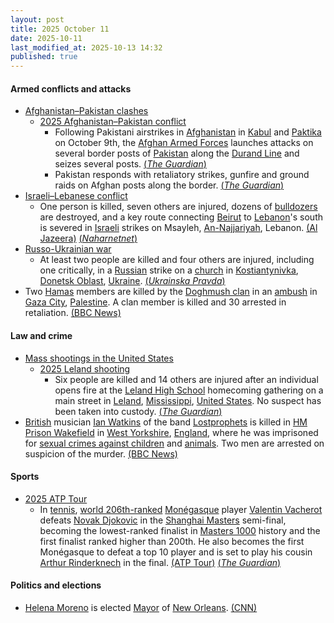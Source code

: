 ```yaml
---
layout: post
title: 2025 October 11
date: 2025-10-11
last_modified_at: 2025-10-13 14:32
published: true
---
```



#### Armed conflicts and attacks

* [Afghanistan–Pakistan clashes](https://en.wikipedia.org/wiki/Afghanistan%E2%80%93Pakistan_clashes_%282024%E2%80%93present%29 "Afghanistan–Pakistan clashes (2024–present)")
  * [2025 Afghanistan–Pakistan conflict](https://en.wikipedia.org/wiki/2025_Afghanistan%E2%80%93Pakistan_conflict "2025 Afghanistan–Pakistan conflict")
    * Following Pakistani airstrikes in [Afghanistan](https://en.wikipedia.org/wiki/Afghanistan "Afghanistan") in [Kabul](https://en.wikipedia.org/wiki/Kabul "Kabul") and [Paktika](https://en.wikipedia.org/wiki/Paktika "Paktika") on October 9th, the [Afghan Armed Forces](https://en.wikipedia.org/wiki/Afghan_Armed_Forces "Afghan Armed Forces") launches attacks on several border posts of [Pakistan](https://en.wikipedia.org/wiki/Pakistan "Pakistan") along the [Durand Line](https://en.wikipedia.org/wiki/Durand_Line "Durand Line") and seizes several posts. [(*The Guardian*)](https://www.theguardian.com/world/2025/oct/11/heavy-clashes-erupt-along-pakistan-afghanistan-border)
    * Pakistan responds with retaliatory strikes, gunfire and ground raids on Afghan posts along the border. [(*The Guardian*)](https://www.theguardian.com/world/2025/oct/11/heavy-clashes-erupt-along-pakistan-afghanistan-border)
* [Israeli–Lebanese conflict](https://en.wikipedia.org/wiki/Israeli%E2%80%93Lebanese_conflict "Israeli–Lebanese conflict")
  * One person is killed, seven others are injured, dozens of [bulldozers](https://en.wikipedia.org/wiki/Bulldozer "Bulldozer") are destroyed, and a key route connecting [Beirut](https://en.wikipedia.org/wiki/Beirut "Beirut") to [Lebanon](https://en.wikipedia.org/wiki/Lebanon "Lebanon")'s south is severed in [Israeli](https://en.wikipedia.org/wiki/Israel "Israel") strikes on Msayleh, [An-Najjariyah](https://en.wikipedia.org/wiki/An-Najjariyah "An-Najjariyah"), Lebanon. [(Al Jazeera)](https://www.aljazeera.com/news/2025/10/11/intensive-israeli-air-strikes-kill-one-injure-seven-in-southern-lebanon) [(*Naharnetnet*)](https://www.naharnet.com/stories/en/315790-1-dead-7-hurt-and-dozens-of-bulldozers-destroyed-in-heavy-israeli-strikes-on-msayleh)
* [Russo-Ukrainian war](https://en.wikipedia.org/wiki/Russo-Ukrainian_war_%282022%E2%80%93present%29 "Russo-Ukrainian war (2022–present)")
  * At least two people are killed and four others are injured, including one critically, in a [Russian](https://en.wikipedia.org/wiki/Russia "Russia") strike on a [church](https://en.wikipedia.org/wiki/Church_%28building%29 "Church (building)") in [Kostiantynivka](https://en.wikipedia.org/wiki/Kostiantynivka "Kostiantynivka"), [Donetsk Oblast](https://en.wikipedia.org/wiki/Donetsk_Oblast "Donetsk Oblast"), [Ukraine](https://en.wikipedia.org/wiki/Ukraine "Ukraine"). [(*Ukrainska Pravda*)](https://www.pravda.com.ua/eng/news/2025/10/11/8002339/)
* Two [Hamas](https://en.wikipedia.org/wiki/Hamas "Hamas") members are killed by the [Doghmush clan](https://en.wikipedia.org/wiki/Doghmush_clan "Doghmush clan") in an [ambush](https://en.wikipedia.org/wiki/Ambush "Ambush") in [Gaza City](https://en.wikipedia.org/wiki/Gaza_City "Gaza City"), [Palestine](https://en.wikipedia.org/wiki/Palestine "Palestine"). A clan member is killed and 30 arrested in retaliation. [(BBC News)](https://www.bbc.com/news/articles/ce8482418plo)

#### Law and crime

* [Mass shootings in the United States](https://en.wikipedia.org/wiki/Mass_shootings_in_the_United_States "Mass shootings in the United States")
  * [2025 Leland shooting](https://en.wikipedia.org/wiki/2025_Leland_shooting "2025 Leland shooting")
    * Six people are killed and 14 others are injured after an individual opens fire at the [Leland High School](https://en.wikipedia.org/wiki/Leland_High_School_%28Leland%2C_Mississippi%29 "Leland High School (Leland, Mississippi)") homecoming gathering on a main street in [Leland](https://en.wikipedia.org/wiki/Leland%2C_Mississippi "Leland, Mississippi"), [Mississippi](https://en.wikipedia.org/wiki/Mississippi "Mississippi"), [United States](https://en.wikipedia.org/wiki/United_States "United States"). No suspect has been taken into custody. [(*The Guardian*)](https://www.theguardian.com/us-news/2025/oct/11/leland-mississippi-mass-shooting)
* [British](https://en.wikipedia.org/wiki/British_people "British people") musician [Ian Watkins](https://en.wikipedia.org/wiki/Ian_Watkins_%28Lostprophets_singer%29 "Ian Watkins (Lostprophets singer)") of the band [Lostprophets](https://en.wikipedia.org/wiki/Lostprophets "Lostprophets") is killed in [HM Prison Wakefield](https://en.wikipedia.org/wiki/HM_Prison_Wakefield "HM Prison Wakefield") in [West Yorkshire](https://en.wikipedia.org/wiki/West_Yorkshire "West Yorkshire"), [England](https://en.wikipedia.org/wiki/England "England"), where he was imprisoned for [sexual crimes against children](https://en.wikipedia.org/wiki/Child_sexual_abuse_in_the_United_Kingdom "Child sexual abuse in the United Kingdom") and [animals](https://en.wikipedia.org/wiki/Bestiality "Bestiality"). Two men are arrested on suspicion of the murder. [(BBC News)](https://www.bbc.com/news/articles/cm2d2me0eljo)

#### Sports

* [2025 ATP Tour](https://en.wikipedia.org/wiki/2025_ATP_Tour "2025 ATP Tour")
  * In [tennis](https://en.wikipedia.org/wiki/Tennis "Tennis"), [world 206th-ranked](https://en.wikipedia.org/wiki/ATP_ranking "ATP ranking") [Monégasque](https://en.wikipedia.org/wiki/Monaco "Monaco") player [Valentin Vacherot](https://en.wikipedia.org/wiki/Valentin_Vacherot "Valentin Vacherot") defeats [Novak Djokovic](https://en.wikipedia.org/wiki/Novak_Djokovic "Novak Djokovic") in the [Shanghai Masters](https://en.wikipedia.org/wiki/Shanghai_Masters "Shanghai Masters") semi-final, becoming the lowest-ranked finalist in [Masters 1000](https://en.wikipedia.org/wiki/Masters_1000 "Masters 1000") history and the first finalist ranked higher than 200th. He also becomes the first Monégasque to defeat a top 10 player and is set to play his cousin [Arthur Rinderknech](https://en.wikipedia.org/wiki/Arthur_Rinderknech "Arthur Rinderknech") in the final. [(ATP Tour)](https://www.atptour.com/en/news/vacherot-shanghai-2025-final-run-incredible-stats) [(*The Guardian*)](https://www.theguardian.com/sport/2025/oct/11/world-no-204-valentin-vacherot-topples-djokovic-to-make-history-in-shanghai-medvedev-rinderknech)

#### Politics and elections

* [Helena Moreno](https://en.wikipedia.org/wiki/Helena_Moreno "Helena Moreno") is elected [Mayor](https://en.wikipedia.org/wiki/Mayor_of_New_Orleans "Mayor of New Orleans") of [New Orleans](https://en.wikipedia.org/wiki/New_Orleans "New Orleans"). [(CNN)](https://www.cnn.com/2025/10/13/politics/helena-moreno-democrat-new-orleans-mayor)
